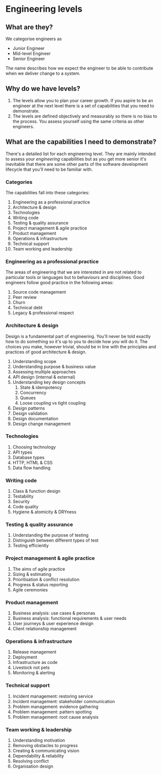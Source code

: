 # Engineering levels

## What are they?

We categorise engineers as

* Junior Engineer
* Mid-level Engineer
* Senior Engineer

The name describes how we expect the engineer to be able to contribute when we deliver change to a system.

## Why do we have levels?

1. The levels allow you to plan your career growth. If you aspire to be an engineer at the next level there is a set of capabilities that you need to demonstrate.
2. The levels are defined objectively and measurably so there is no bias to the process. You assess yourself using the same criteria as other engineers.

## What are the capabilities I need to demonstrate?

There's a detailed list for each engineering level. They are mainly intended to assess your _engineering_ capabilities but as you get more senior it's inevitable that there are some other parts of the software development lifecycle that you'll need to be familiar with.

### Categories

The capabilities fall into these categories:

1. Engineering as a professional practice
2. Architecture & design
3. Technologies
4. Writing code
5. Testing & quality assurance
6. Project management & agile practice
7. Product management
8. Operations & infrastructure
9. Technical support
10. Team working and leadership

### Engineering as a professional practice

The areas of engineering that we are interested in are not related to particular tools or languages but to behaviours and disciplines. Good engineers follow good practice in the following areas:

1. Source code management
2. Peer review
3. Churn
4. Technical debt
5. Legacy & professional respect

### Architecture & design

Design is a fundamental part of engineering. You'll never be told exactly how to do something so it's up to you to decide how _you_ will do it. The choices you make, however trivial, should be in line with the principles and practices of good architecture & design.

1. Understanding scope
2. Understanding purpose & business value
3. Assessing multiple approaches
4. API design (internal & external)
5. Understanding key design concepts
   1. State & idempotency
   2. Concurrency
   3. Queues
   4. Loose coupling vs tight coupling
6. Design patterns
7. Design validation
8. Design documentation
9. Design change management

### Technologies

1. Choosing technology
2. API types
3. Database types
4. HTTP, HTML & CSS
5. Data flow handling

### Writing code

1. Class & function design
2. Testability
3. Security
4. Code quality
5. Hygiene & atomicity & DRYness

### Testing & quality assurance

1. Understanding the purpose of testing
2. Distinguish between different types of test
3. Testing efficiently

### Project management & agile practice

1. The aims of agile practice
2. Sizing & estimating
3. Prioritisation & conflict resolution
4. Progress & status reporting
5. Agile ceremonies

### Product management

1. Business analysis: use cases & personas
2. Business analysis: functional requirements & user needs
3. User journeys & user experience design
4. Client relationship management

### Operations & infrastructure

1. Release management
2. Deployment
3. Infrastructure as code
4. Livestock not pets
5. Monitoring & alerting

### Technical support

1. Incident management: restoring service
2. Incident management: stakeholder communication
3. Problem management: evidence gathering
4. Problem management: pattern spotting
5. Problem management: root cause analysis

### Team working & leadership

1. Understanding motivation
2. Removing obstacles to progress
3. Creating & communicating vision
4. Dependability & reliability
5. Resolving conflict
6. Organisation design
